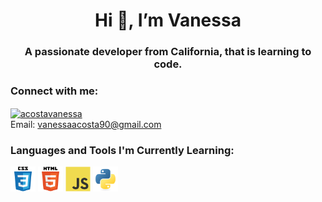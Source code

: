 <h1 align=center> Hi 👋, I’m Vanessa</h1>
<h3 align="center">A passionate developer from California, that is learning to code.</h3>

<h3 align="left">Connect with me:</h3>
<p align="left"> 
<a href="https://linkedin.com/in/acostavanessa" target="blank" ><img align="center" src="https://raw.githubusercontent.com/rahuldkjain/github-profile-readme-generator/master/src/images/icons/Social/linked-in-alt.svg" alt="acostavanessa" height="30" width="40" /></a> <br>
  Email: <a href="mailto:vanessaacosta90@gmail.com"> vanessaacosta90@gmail.com </a>

</p>

<h3 align="left">Languages and Tools I'm Currently Learning:</h3>
 <p align="left"> 
  <img src="https://raw.githubusercontent.com/devicons/devicon/master/icons/css3/css3-original-wordmark.svg" alt="css3" width="40" height="40"/> </a>  
  <img src="https://raw.githubusercontent.com/devicons/devicon/master/icons/html5/html5-original-wordmark.svg" alt="html5" width="40" height="40"/> </a>  
  <img src="https://raw.githubusercontent.com/devicons/devicon/master/icons/javascript/javascript-original.svg" alt="javascript" width="40" height="40"/> </a> 
  <img src="https://raw.githubusercontent.com/devicons/devicon/master/icons/python/python-original.svg" alt="python" width="40" height="40"/> </a> 
  </p>
